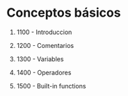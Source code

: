 # Conceptos básicos

1. 1100 - Introduccion

2. 1200 - Comentarios

3. 1300 - Variables

4. 1400 - Operadores

5. 1500 - Built-in functions